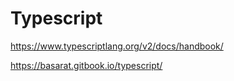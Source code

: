 # Typescript

https://www.typescriptlang.org/v2/docs/handbook/

https://basarat.gitbook.io/typescript/
